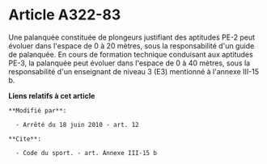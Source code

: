 # Article A322-83

Une palanquée constituée de plongeurs justifiant des aptitudes PE-2 peut évoluer dans l'espace de 0 à 20 mètres, sous la
responsabilité d'un guide de palanquée. En cours de formation technique conduisant aux aptitudes PE-3, la palanquée peut
évoluer dans l'espace de 0 à 40 mètres, sous la responsabilité d'un enseignant de niveau 3 (E3) mentionné à l'annexe III-15
b.

**Liens relatifs à cet article**

	**Modifié par**:

	  - Arrêté du 18 juin 2010 - art. 12

	**Cite**:

	  - Code du sport. - art. Annexe III-15 b
